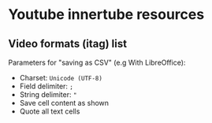 # Youtube innertube resources


## Video formats (itag) list

Parameters for "saving as CSV" (e.g With LibreOffice):
 - Charset: `Unicode (UTF-8)`
 - Field delimiter: `;`
 - String delimiter: `"`
 - Save cell content as shown
 - Quote all text cells
